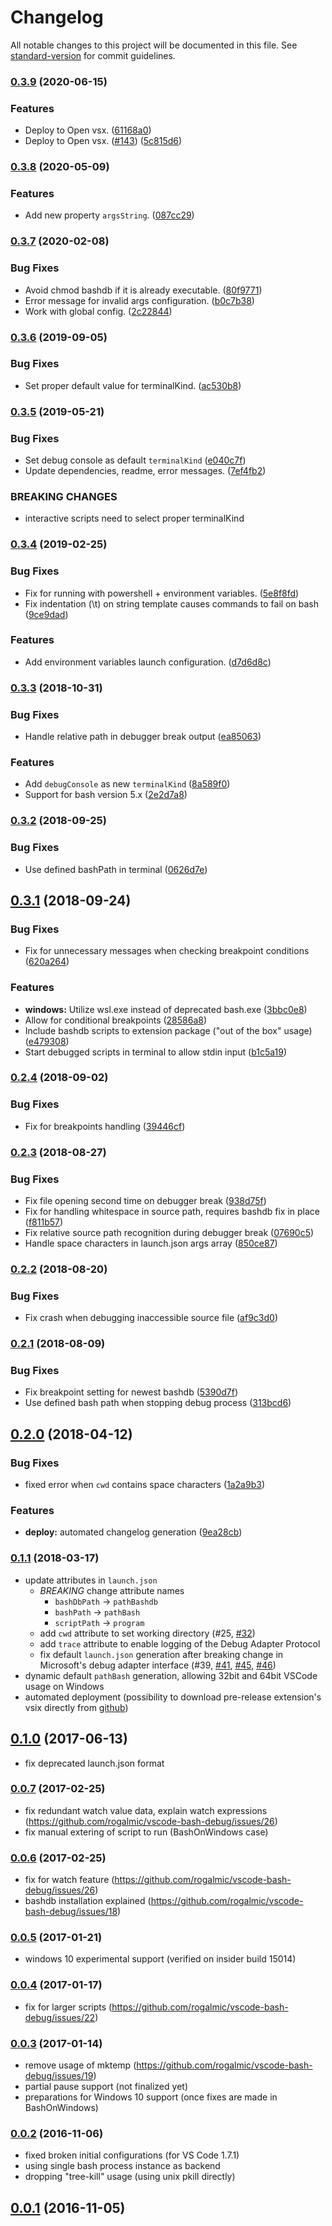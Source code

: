 # Changelog

All notable changes to this project will be documented in this file. See [standard-version](https://github.com/conventional-changelog/standard-version) for commit guidelines.

### [0.3.9](https://github.com/rogalmic/vscode-bash-debug/compare/v0.3.8...v0.3.9) (2020-06-15)


### Features

* Deploy to Open vsx. ([61168a0](https://github.com/rogalmic/vscode-bash-debug/commit/61168a0b5e16f8a3207c3ca05702b03eda3c0673))
* Deploy to Open vsx. ([#143](https://github.com/rogalmic/vscode-bash-debug/issues/143)) ([5c815d6](https://github.com/rogalmic/vscode-bash-debug/commit/5c815d68cabe251a81d974c4925ee58de22db075))

### [0.3.8](https://github.com/rogalmic/vscode-bash-debug/compare/v0.3.7...v0.3.8) (2020-05-09)


### Features

* Add new property `argsString`. ([087cc29](https://github.com/rogalmic/vscode-bash-debug/commit/087cc29250dd36e4aaf84166137c65ed35edd510))

### [0.3.7](https://github.com/rogalmic/vscode-bash-debug/compare/v0.3.6...v0.3.7) (2020-02-08)


### Bug Fixes

* Avoid chmod bashdb if it is already executable. ([80f9771](https://github.com/rogalmic/vscode-bash-debug/commit/80f97714bc7c2029cbf7d69107616a1d22da883d))
* Error message for invalid args configuration. ([b0c7b38](https://github.com/rogalmic/vscode-bash-debug/commit/b0c7b38d8c1c61642055c46f6a1145cf41969818))
* Work with global config. ([2c22844](https://github.com/rogalmic/vscode-bash-debug/commit/2c2284441e8633d13db24b32763ead311012ad36))

### [0.3.6](https://github.com/rogalmic/vscode-bash-debug/compare/v0.3.5...v0.3.6) (2019-09-05)


### Bug Fixes

* Set proper default value for terminalKind. ([ac530b8](https://github.com/rogalmic/vscode-bash-debug/commit/ac530b8))

### [0.3.5](https://github.com/rogalmic/vscode-bash-debug/compare/v0.3.4...v0.3.5) (2019-05-21)


### Bug Fixes

* Set debug console as default `terminalKind` ([e040c7f](https://github.com/rogalmic/vscode-bash-debug/commit/e040c7f))
* Update dependencies, readme, error messages. ([7ef4fb2](https://github.com/rogalmic/vscode-bash-debug/commit/7ef4fb2))


### BREAKING CHANGES

* interactive scripts need to select proper terminalKind



### [0.3.4](https://github.com/rogalmic/vscode-bash-debug/compare/v0.3.3...v0.3.4) (2019-02-25)


### Bug Fixes

* Fix for running with powershell + environment variables. ([5e8f8fd](https://github.com/rogalmic/vscode-bash-debug/commit/5e8f8fd))
* Fix indentation (\t) on string template causes commands to fail on bash ([9ce9dad](https://github.com/rogalmic/vscode-bash-debug/commit/9ce9dad))


### Features

* Add environment variables launch configuration. ([d7d6d8c](https://github.com/rogalmic/vscode-bash-debug/commit/d7d6d8c))



### [0.3.3](https://github.com/rogalmic/vscode-bash-debug/compare/v0.3.2...v0.3.3) (2018-10-31)


### Bug Fixes

* Handle relative path in debugger break output ([ea85063](https://github.com/rogalmic/vscode-bash-debug/commit/ea85063))


### Features

* Add `debugConsole` as new `terminalKind` ([8a589f0](https://github.com/rogalmic/vscode-bash-debug/commit/8a589f0))
* Support for bash version 5.x ([2e2d7a8](https://github.com/rogalmic/vscode-bash-debug/commit/2e2d7a8))



### [0.3.2](https://github.com/rogalmic/vscode-bash-debug/compare/v0.3.1...v0.3.2) (2018-09-25)


### Bug Fixes

* Use defined bashPath in terminal ([0626d7e](https://github.com/rogalmic/vscode-bash-debug/commit/0626d7e))



## [0.3.1](https://github.com/rogalmic/vscode-bash-debug/compare/v0.2.4...v0.3.1) (2018-09-24)


### Bug Fixes

* Fix for unnecessary messages when checking breakpoint conditions ([620a264](https://github.com/rogalmic/vscode-bash-debug/commit/620a264))


### Features

* **windows:** Utilize wsl.exe instead of deprecated bash.exe ([3bbc0e8](https://github.com/rogalmic/vscode-bash-debug/commit/3bbc0e8))
* Allow for conditional breakpoints ([28586a8](https://github.com/rogalmic/vscode-bash-debug/commit/28586a8))
* Include bashdb scripts to extension package ("out of the box" usage) ([e479308](https://github.com/rogalmic/vscode-bash-debug/commit/e479308))
* Start debugged scripts in terminal to allow stdin input ([b1c5a19](https://github.com/rogalmic/vscode-bash-debug/commit/b1c5a19))



### [0.2.4](https://github.com/rogalmic/vscode-bash-debug/compare/v0.2.3...v0.2.4) (2018-09-02)


### Bug Fixes

* Fix for breakpoints handling ([39446cf](https://github.com/rogalmic/vscode-bash-debug/commit/39446cf))



### [0.2.3](https://github.com/rogalmic/vscode-bash-debug/compare/v0.2.2...v0.2.3) (2018-08-27)


### Bug Fixes

* Fix file opening second time on debugger break ([938d75f](https://github.com/rogalmic/vscode-bash-debug/commit/938d75f))
* Fix for handling whitespace in source path, requires bashdb fix in place ([f811b57](https://github.com/rogalmic/vscode-bash-debug/commit/f811b57))
* Fix relative source path recognition during debugger break ([07690c5](https://github.com/rogalmic/vscode-bash-debug/commit/07690c5))
* Handle space characters in launch.json args array ([850ce87](https://github.com/rogalmic/vscode-bash-debug/commit/850ce87))



### [0.2.2](https://github.com/rogalmic/vscode-bash-debug/compare/v0.2.1...v0.2.2) (2018-08-20)


### Bug Fixes

* Fix crash when debugging inaccessible source file ([af9c3d0](https://github.com/rogalmic/vscode-bash-debug/commit/af9c3d0))



### [0.2.1](https://github.com/rogalmic/vscode-bash-debug/compare/v0.2.0...v0.2.1) (2018-08-09)


### Bug Fixes

* Fix breakpoint setting for newest bashdb ([5390d7f](https://github.com/rogalmic/vscode-bash-debug/commit/5390d7f))
* Use defined bash path when stopping debug process ([313bcd6](https://github.com/rogalmic/vscode-bash-debug/commit/313bcd6))



## [0.2.0](https://github.com/rogalmic/vscode-bash-debug/compare/v0.1.1...v0.2.0) (2018-04-12)


### Bug Fixes

* fixed error when `cwd` contains space characters ([1a2a9b3](https://github.com/rogalmic/vscode-bash-debug/commit/1a2a9b3))


### Features

* **deploy:** automated changelog generation ([9ea28cb](https://github.com/rogalmic/vscode-bash-debug/commit/9ea28cb))



### [0.1.1](https://github.com/rogalmic/vscode-bash-debug/releases/tag/v0.1.1) (2018-03-17)

- update attributes in `launch.json`
  - *BREAKING* change attribute names
    - `bashDbPath` -> `pathBashdb`
    - `bashPath` -> `pathBash`
    - `scriptPath` -> `program`
  - add `cwd` attribute to set working directory (#25, [#32](https://github.com/rogalmic/vscode-bash-debug/issues/32))
  - add `trace` attribute to enable logging of the Debug Adapter Protocol
  - fix default `launch.json` generation after breaking change in Microsoft's debug adapter interface (#39, [#41](https://github.com/rogalmic/vscode-bash-debug/issues/41), [#45](https://github.com/rogalmic/vscode-bash-debug/issues/45), [#46](https://github.com/rogalmic/vscode-bash-debug/issues/46))
- dynamic default `pathBash` generation, allowing 32bit and 64bit VSCode usage on Windows
- automated deployment (possibility to download pre-release extension's vsix directly from [github](https://github.com/rogalmic/vscode-bash-debug/releases))



## [0.1.0](https://github.com/rogalmic/vscode-bash-debug/releases/tag/v0.1.0) (2017-06-13)

- fix deprecated launch.json format



### [0.0.7](https://github.com/rogalmic/vscode-bash-debug/releases/tag/v0.0.7-alpha.7) (2017-02-25)

- fix redundant watch value data, explain watch expressions (https://github.com/rogalmic/vscode-bash-debug/issues/26)
- fix manual extering of script to run (BashOnWindows case)



### [0.0.6](https://github.com/rogalmic/vscode-bash-debug/releases/tag/v0.0.6-alpha.6) (2017-02-25)

- fix for watch feature (https://github.com/rogalmic/vscode-bash-debug/issues/26)
- bashdb installation explained (https://github.com/rogalmic/vscode-bash-debug/issues/18)



### [0.0.5](https://github.com/rogalmic/vscode-bash-debug/releases/tag/v0.0.5-alpha.5) (2017-01-21)

- windows 10 experimental support (verified on insider build 15014)



### [0.0.4](https://github.com/rogalmic/vscode-bash-debug/releases/tag/v0.0.4-alpha.4) (2017-01-17)

- fix for larger scripts (https://github.com/rogalmic/vscode-bash-debug/issues/22)



### [0.0.3](https://github.com/rogalmic/vscode-bash-debug/releases/tag/v0.0.3-alpha.3) (2017-01-14)

- remove usage of mktemp (https://github.com/rogalmic/vscode-bash-debug/issues/19)
- partial pause support (not finalized yet)
- preparations for Windows 10 support (once fixes are made in BashOnWindows)



### [0.0.2](https://github.com/rogalmic/vscode-bash-debug/releases/tag/v0.0.2-alpha.2) (2016-11-06)

- fixed broken initial configurations (for VS Code 1.7.1)
- using single bash process instance as backend
- dropping "tree-kill" usage (using unix pkill directly)



## [0.0.1](https://github.com/rogalmic/vscode-bash-debug/releases/tag/v0.0.1-alpha.1) (2016-11-05)

